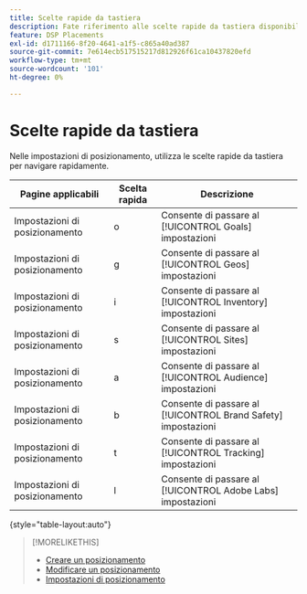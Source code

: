 ```yaml
---
title: Scelte rapide da tastiera
description: Fate riferimento alle scelte rapide da tastiera disponibili nelle impostazioni di posizionamento.
feature: DSP Placements
exl-id: d1711166-8f20-4641-a1f5-c865a40ad387
source-git-commit: 7e614ecb517515217d812926f61ca10437820efd
workflow-type: tm+mt
source-wordcount: '101'
ht-degree: 0%

---
```


# Scelte rapide da tastiera

Nelle impostazioni di posizionamento, utilizza le scelte rapide da tastiera per navigare rapidamente<!-- and to create ads and placements -->.

| Pagine applicabili | Scelta rapida | Descrizione |
| ---------------| ----------- | ---------------------- |
| Impostazioni di posizionamento | o | Consente di passare al [!UICONTROL Goals] impostazioni |
| Impostazioni di posizionamento | g | Consente di passare al [!UICONTROL Geos] impostazioni |
| Impostazioni di posizionamento | i | Consente di passare al [!UICONTROL Inventory] impostazioni |
| Impostazioni di posizionamento | s | Consente di passare al [!UICONTROL Sites] impostazioni |
| Impostazioni di posizionamento | a | Consente di passare al [!UICONTROL Audience] impostazioni |
| Impostazioni di posizionamento | b | Consente di passare al [!UICONTROL Brand Safety] impostazioni |
| Impostazioni di posizionamento | t | Consente di passare al [!UICONTROL Tracking] impostazioni |
| Impostazioni di posizionamento | l | Consente di passare al [!UICONTROL Adobe Labs] impostazioni |

{style=&quot;table-layout:auto&quot;}

<!-- | Legacy placement settings | npv | Lets you create a new video placement | -->
<!-- | Legacy placement settings | npd | Lets you create a new display placement | -->
<!-- | Legacy placement settings | nav | Lets you create a new video ad | -->
<!-- | Legacy placement settings | nad | Lets you create a new display ad| -->

>[!MORELIKETHIS]
>
>* [Creare un posizionamento](/help/dsp/campaign-management/placements/placement-create.md)
>* [Modificare un posizionamento](/help/dsp/campaign-management/placements/placement-edit.md)
>* [Impostazioni di posizionamento](/help/dsp/campaign-management/placements/placement-settings.md)


